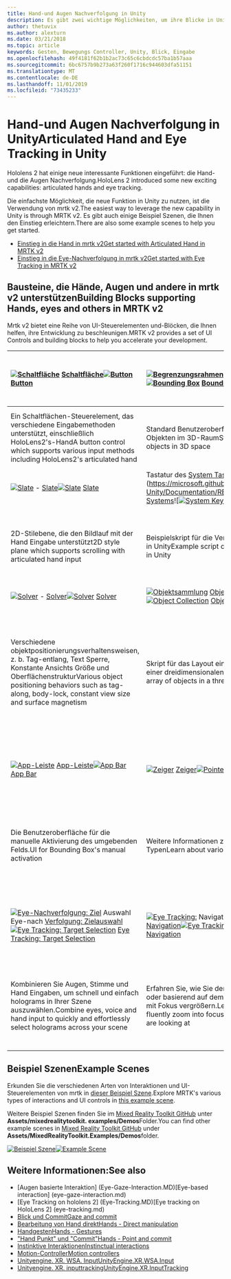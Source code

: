 ```yaml
---
title: Hand-und Augen Nachverfolgung in Unity
description: Es gibt zwei wichtige Möglichkeiten, um ihre Blicke in Unity, Handgesten und Bewegungs Controllern zu übernehmen.
author: thetuvix
ms.author: alexturn
ms.date: 03/21/2018
ms.topic: article
keywords: Gesten, Bewegungs Controller, Unity, Blick, Eingabe
ms.openlocfilehash: 49f4181f62b1b2ac73c65c6cbdcdc57ba1b57aaa
ms.sourcegitcommit: 6bc6757b9b273a63f260f1716c944603dfa51151
ms.translationtype: MT
ms.contentlocale: de-DE
ms.lasthandoff: 11/01/2019
ms.locfileid: "73435233"
---
```

# <a name="articulated-hand-and-eye-tracking-in-unity"></a><span data-ttu-id="c6628-104">Hand-und Augen Nachverfolgung in Unity</span><span class="sxs-lookup"><span data-stu-id="c6628-104">Articulated Hand and Eye Tracking in Unity</span></span>

<span data-ttu-id="c6628-105">Hololens 2 hat einige neue interessante Funktionen eingeführt: die Hand-und die Augen Nachverfolgung.</span><span class="sxs-lookup"><span data-stu-id="c6628-105">HoloLens 2 introduced some new exciting capabilities: articulated hands and eye tracking.</span></span>

<span data-ttu-id="c6628-106">Die einfachste Möglichkeit, die neue Funktion in Unity zu nutzen, ist die Verwendung von mrtk v2.</span><span class="sxs-lookup"><span data-stu-id="c6628-106">The easiest way to leverage the new capability in Unity is through MRTK v2.</span></span> <span data-ttu-id="c6628-107">Es gibt auch einige Beispiel Szenen, die Ihnen den Einstieg erleichtern.</span><span class="sxs-lookup"><span data-stu-id="c6628-107">There are also some example scenes to help you get started.</span></span> 

* [<span data-ttu-id="c6628-108">Einstieg in die Hand in mrtk v2</span><span class="sxs-lookup"><span data-stu-id="c6628-108">Get started with Articulated Hand  in MRTK v2</span></span>](https://microsoft.github.io/MixedRealityToolkit-Unity/Documentation/InputSystem/HandTracking.html)
* [<span data-ttu-id="c6628-109">Einstieg in die Eye-Nachverfolgung in mrtk v2</span><span class="sxs-lookup"><span data-stu-id="c6628-109">Get started with Eye Tracking in MRTK v2</span></span>](https://microsoft.github.io/MixedRealityToolkit-Unity/Documentation/EyeTracking/EyeTracking_Main.html)


## <a name="building-blocks-supporting-hands-eyes-and-others-in-mrtk-v2"></a><span data-ttu-id="c6628-110">Bausteine, die Hände, Augen und andere in mrtk v2 unterstützen</span><span class="sxs-lookup"><span data-stu-id="c6628-110">Building Blocks supporting Hands, eyes and others in MRTK v2</span></span>

<span data-ttu-id="c6628-111">Mrtk v2 bietet eine Reihe von UI-Steuerelementen und-Blöcken, die Ihnen helfen, ihre Entwicklung zu beschleunigen.</span><span class="sxs-lookup"><span data-stu-id="c6628-111">MRTK v2 provides a set of UI Controls and building blocks to help you accelerate your development.</span></span> 

|  <span data-ttu-id="c6628-112">[![Schaltfläche](images/MRTK_Button_Main.png)](https://microsoft.github.io/MixedRealityToolkit-Unity/Documentation/README_Button.html) [Schaltfläche](https://microsoft.github.io/MixedRealityToolkit-Unity/Documentation/README_Button.html)</span><span class="sxs-lookup"><span data-stu-id="c6628-112">[![Button](images/MRTK_Button_Main.png)](https://microsoft.github.io/MixedRealityToolkit-Unity/Documentation/README_Button.html) [Button](https://microsoft.github.io/MixedRealityToolkit-Unity/Documentation/README_Button.html)</span></span> | <span data-ttu-id="c6628-113">[![Begrenzungsrahmen](images/MRTK_BoundingBox_Main.png)](https://microsoft.github.io/MixedRealityToolkit-Unity/Documentation/README_BoundingBox.html) [Begrenzungsrahmen](https://microsoft.github.io/MixedRealityToolkit-Unity/Documentation/README_BoundingBox.html)</span><span class="sxs-lookup"><span data-stu-id="c6628-113">[![Bounding Box](images/MRTK_BoundingBox_Main.png)](https://microsoft.github.io/MixedRealityToolkit-Unity/Documentation/README_BoundingBox.html) [Bounding Box](https://microsoft.github.io/MixedRealityToolkit-Unity/Documentation/README_BoundingBox.html)</span></span> | <span data-ttu-id="c6628-114">[![Bearbeitungshandler](images/MRTK_Manipulation_Main.png)](https://microsoft.github.io/MixedRealityToolkit-Unity/Documentation/README_ManipulationHandler.html) [Bearbeitungshandler](https://microsoft.github.io/MixedRealityToolkit-Unity/Documentation/README_ManipulationHandler.html)</span><span class="sxs-lookup"><span data-stu-id="c6628-114">[![Manipulation Handler](images/MRTK_Manipulation_Main.png)](https://microsoft.github.io/MixedRealityToolkit-Unity/Documentation/README_ManipulationHandler.html) [Manipulation Handler](https://microsoft.github.io/MixedRealityToolkit-Unity/Documentation/README_ManipulationHandler.html)</span></span> |
|:--- | :--- | :--- |
| <span data-ttu-id="c6628-115">Ein Schaltflächen-Steuerelement, das verschiedene Eingabemethoden unterstützt, einschließlich HoloLens2's-Hand</span><span class="sxs-lookup"><span data-stu-id="c6628-115">A button control which supports various input methods including HoloLens2's articulated hand</span></span> | <span data-ttu-id="c6628-116">Standard Benutzeroberfläche zum Bearbeiten von Objekten im 3D-Raum</span><span class="sxs-lookup"><span data-stu-id="c6628-116">Standard UI for manipulating objects in 3D space</span></span> | <span data-ttu-id="c6628-117">Skript für die Bearbeitung von Objekten mit einem oder zwei Händen</span><span class="sxs-lookup"><span data-stu-id="c6628-117">Script for manipulating objects with one or two hands</span></span> |
|  <span data-ttu-id="c6628-118">[![Slate](images/MRTK_Slate_Main.png)](https://microsoft.github.io/MixedRealityToolkit-Unity/Documentation/README_Slate.html) - [Slate](https://microsoft.github.io/MixedRealityToolkit-Unity/Documentation/README_Slate.html)</span><span class="sxs-lookup"><span data-stu-id="c6628-118">[![Slate](images/MRTK_Slate_Main.png)](https://microsoft.github.io/MixedRealityToolkit-Unity/Documentation/README_Slate.html) [Slate](https://microsoft.github.io/MixedRealityToolkit-Unity/Documentation/README_Slate.html)</span></span> | <span data-ttu-id="c6628-119">Tastatur des [System Tastatur](images/MRTK_SystemKeyboard_Main.png)](https://microsoft.github.io/MixedRealityToolkit-Unity/Documentation/README_SystemKeyboard.html) [Systems](https://microsoft.github.io/MixedRealityToolkit-Unity/Documentation/README_SystemKeyboard.html)![</span><span class="sxs-lookup"><span data-stu-id="c6628-119">[![System Keyboard](images/MRTK_SystemKeyboard_Main.png)](https://microsoft.github.io/MixedRealityToolkit-Unity/Documentation/README_SystemKeyboard.html) [System Keyboard](https://microsoft.github.io/MixedRealityToolkit-Unity/Documentation/README_SystemKeyboard.html)</span></span> | <span data-ttu-id="c6628-120">[![](images/InteractableExamples.png)](https://microsoft.github.io/MixedRealityToolkit-Unity/Documentation/README_Interactable.html) interactable- [Tabelle](https://microsoft.github.io/MixedRealityToolkit-Unity/Documentation/README_Interactable.html)</span><span class="sxs-lookup"><span data-stu-id="c6628-120">[![Interactable](images/InteractableExamples.png)](https://microsoft.github.io/MixedRealityToolkit-Unity/Documentation/README_Interactable.html) [Interactable](https://microsoft.github.io/MixedRealityToolkit-Unity/Documentation/README_Interactable.html)</span></span> |
| <span data-ttu-id="c6628-121">2D-Stilebene, die den Bildlauf mit der Hand Eingabe unterstützt</span><span class="sxs-lookup"><span data-stu-id="c6628-121">2D style plane which supports scrolling with articulated hand input</span></span> | <span data-ttu-id="c6628-122">Beispielskript für die Verwendung der System Tastatur in Unity</span><span class="sxs-lookup"><span data-stu-id="c6628-122">Example script of using the system keyboard in Unity</span></span>  | <span data-ttu-id="c6628-123">Ein Skript für die Interaktion von Objekten mit visuellen Zuständen und Designunterstützung</span><span class="sxs-lookup"><span data-stu-id="c6628-123">A script for making objects interactable with visual states and theme support</span></span> |
|  <span data-ttu-id="c6628-124">[![Solver](images/MRTK_Solver_Main.png)](https://microsoft.github.io/MixedRealityToolkit-Unity/Documentation/README_Solver.html) - [Solver](https://microsoft.github.io/MixedRealityToolkit-Unity/Documentation/README_Solver.html)</span><span class="sxs-lookup"><span data-stu-id="c6628-124">[![Solver](images/MRTK_Solver_Main.png)](https://microsoft.github.io/MixedRealityToolkit-Unity/Documentation/README_Solver.html) [Solver](https://microsoft.github.io/MixedRealityToolkit-Unity/Documentation/README_Solver.html)</span></span> | <span data-ttu-id="c6628-125">[![Objektsammlung](images/MRTK_ObjectCollection_Main.png)](https://microsoft.github.io/MixedRealityToolkit-Unity/Documentation/README_ManipulationHandler.html) [Objektsammlung](https://microsoft.github.io/MixedRealityToolkit-Unity/Documentation/README_ManipulationHandler.html)</span><span class="sxs-lookup"><span data-stu-id="c6628-125">[![Object Collection](images/MRTK_ObjectCollection_Main.png)](https://microsoft.github.io/MixedRealityToolkit-Unity/Documentation/README_ManipulationHandler.html) [Object Collection](https://microsoft.github.io/MixedRealityToolkit-Unity/Documentation/README_ManipulationHandler.html)</span></span> | <span data-ttu-id="c6628-126">[![QuickInfo](images/MRTK_Tooltip_Main.png)](https://microsoft.github.io/MixedRealityToolkit-Unity/Documentation/README_Tooltip.html) [QuickInfo](https://microsoft.github.io/MixedRealityToolkit-Unity/Documentation/README_Tooltip.html)</span><span class="sxs-lookup"><span data-stu-id="c6628-126">[![Tooltip](images/MRTK_Tooltip_Main.png)](https://microsoft.github.io/MixedRealityToolkit-Unity/Documentation/README_Tooltip.html) [Tooltip](https://microsoft.github.io/MixedRealityToolkit-Unity/Documentation/README_Tooltip.html)</span></span> |
| <span data-ttu-id="c6628-127">Verschiedene objektpositionierungsverhaltensweisen, z. b. Tag-entlang, Text Sperre, Konstante Ansichts Größe und Oberflächenstruktur</span><span class="sxs-lookup"><span data-stu-id="c6628-127">Various object positioning behaviors such as tag-along, body-lock, constant view size and surface magnetism</span></span> | <span data-ttu-id="c6628-128">Skript für das Layout eines Arrays von Objekten in einer dreidimensionalen Form</span><span class="sxs-lookup"><span data-stu-id="c6628-128">Script for lay out an array of objects in a three-dimensional shape</span></span> | <span data-ttu-id="c6628-129">Benutzeroberfläche der Anmerkung mit flexiblem Anker/pivotsystem, das zum bezeichnen von Bewegungs Controllern und Objekten verwendet werden kann.</span><span class="sxs-lookup"><span data-stu-id="c6628-129">Annotation UI with flexible anchor/pivot system which can be used for labeling motion controllers and object.</span></span> |
|  <span data-ttu-id="c6628-130">[![App-Leiste](images/MRTK_AppBar_Main.png)](https://microsoft.github.io/MixedRealityToolkit-Unity/Documentation/README_AppBar.html) [App-Leiste](https://microsoft.github.io/MixedRealityToolkit-Unity/Documentation/README_AppBar.html)</span><span class="sxs-lookup"><span data-stu-id="c6628-130">[![App Bar](images/MRTK_AppBar_Main.png)](https://microsoft.github.io/MixedRealityToolkit-Unity/Documentation/README_AppBar.html) [App Bar](https://microsoft.github.io/MixedRealityToolkit-Unity/Documentation/README_AppBar.html)</span></span> | <span data-ttu-id="c6628-131">[![Zeiger](images/MRTK_Pointer_Main.png)](https://microsoft.github.io/MixedRealityToolkit-Unity/Documentation/README_Pointers.html) [Zeiger](https://microsoft.github.io/MixedRealityToolkit-Unity/Documentation/README_Pointers.html)</span><span class="sxs-lookup"><span data-stu-id="c6628-131">[![Pointers](images/MRTK_Pointer_Main.png)](https://microsoft.github.io/MixedRealityToolkit-Unity/Documentation/README_Pointers.html) [Pointers](https://microsoft.github.io/MixedRealityToolkit-Unity/Documentation/README_Pointers.html)</span></span> | <span data-ttu-id="c6628-132">[![Fingertip-Visualisierung](images/MRTK_FingertipVisualization_Main.png)](https://microsoft.github.io/MixedRealityToolkit-Unity/Documentation/README_FingertipVisualization.html) [Fingertip-Visualisierung](https://microsoft.github.io/MixedRealityToolkit-Unity/Documentation/README_FingertipVisualization.html)</span><span class="sxs-lookup"><span data-stu-id="c6628-132">[![Fingertip Visualization](images/MRTK_FingertipVisualization_Main.png)](https://microsoft.github.io/MixedRealityToolkit-Unity/Documentation/README_FingertipVisualization.html) [Fingertip Visualization](https://microsoft.github.io/MixedRealityToolkit-Unity/Documentation/README_FingertipVisualization.html)</span></span> |
| <span data-ttu-id="c6628-133">Die Benutzeroberfläche für die manuelle Aktivierung des umgebenden Felds.</span><span class="sxs-lookup"><span data-stu-id="c6628-133">UI for Bounding Box's manual activation</span></span> | <span data-ttu-id="c6628-134">Weitere Informationen zu verschiedenen Zeiger Typen</span><span class="sxs-lookup"><span data-stu-id="c6628-134">Learn about various types of pointers</span></span> | <span data-ttu-id="c6628-135">Visuelles Element auf der fingerinfo, das das Vertrauen für die direkte Interaktion verbessert</span><span class="sxs-lookup"><span data-stu-id="c6628-135">Visual affordance on the fingertip which improves the confidence for the direct interaction</span></span> |
|  <span data-ttu-id="c6628-136">[![Eye-Nachverfolgung: Ziel](images/mrtk_et_targetselect.png)](https://microsoft.github.io/MixedRealityToolkit-Unity/Documentation/EyeTracking/EyeTracking_TargetSelection.html) Auswahl Eye-nach [Verfolgung: Zielauswahl](https://microsoft.github.io/MixedRealityToolkit-Unity/Documentation/EyeTracking/EyeTracking_TargetSelection.html)</span><span class="sxs-lookup"><span data-stu-id="c6628-136">[![Eye Tracking: Target Selection](images/mrtk_et_targetselect.png)](https://microsoft.github.io/MixedRealityToolkit-Unity/Documentation/EyeTracking/EyeTracking_TargetSelection.html) [Eye Tracking: Target Selection](https://microsoft.github.io/MixedRealityToolkit-Unity/Documentation/EyeTracking/EyeTracking_TargetSelection.html)</span></span> | <span data-ttu-id="c6628-137">[![Eye Tracking:](images/mrtk_et_navigation.png)](https://microsoft.github.io/MixedRealityToolkit-Unity/Documentation/EyeTracking/EyeTracking_Navigation.html) Navigation im Navigationsbereich [: Navigation](https://microsoft.github.io/MixedRealityToolkit-Unity/Documentation/EyeTracking/EyeTracking_Navigation.html)</span><span class="sxs-lookup"><span data-stu-id="c6628-137">[![Eye Tracking: Navigation](images/mrtk_et_navigation.png)](https://microsoft.github.io/MixedRealityToolkit-Unity/Documentation/EyeTracking/EyeTracking_Navigation.html) [Eye Tracking: Navigation](https://microsoft.github.io/MixedRealityToolkit-Unity/Documentation/EyeTracking/EyeTracking_Navigation.html)</span></span> | <span data-ttu-id="c6628-138">[![Eye Tracking: Heat Map](images/mrtk_et_heatmaps.png)](https://microsoft.github.io/MixedRealityToolkit-Unity/Documentation/EyeTracking/EyeTracking_Visualization.html) [Eye Tracking: Heat Map](https://microsoft.github.io/MixedRealityToolkit-Unity/Documentation/EyeTracking/EyeTracking_Visualization.html)</span><span class="sxs-lookup"><span data-stu-id="c6628-138">[![Eye Tracking: Heat Map](images/mrtk_et_heatmaps.png)](https://microsoft.github.io/MixedRealityToolkit-Unity/Documentation/EyeTracking/EyeTracking_Visualization.html) [Eye Tracking: Heat Map](https://microsoft.github.io/MixedRealityToolkit-Unity/Documentation/EyeTracking/EyeTracking_Visualization.html)</span></span> |
| <span data-ttu-id="c6628-139">Kombinieren Sie Augen, Stimme und Hand Eingaben, um schnell und einfach holograms in Ihrer Szene auszuwählen.</span><span class="sxs-lookup"><span data-stu-id="c6628-139">Combine eyes, voice and hand input to quickly and effortlessly select holograms across your scene</span></span> | <span data-ttu-id="c6628-140">Erfahren Sie, wie Sie den Text automatisch Scrollen oder basierend auf dem, was Sie sich ansehen, Inhalte mit Fokus vergrößern.</span><span class="sxs-lookup"><span data-stu-id="c6628-140">Learn how to auto scroll text or fluently zoom into focused content based on what you are looking at</span></span>| <span data-ttu-id="c6628-141">Beispiele für das Protokollieren, laden und visualisieren, was Benutzer in Ihrer APP betrachtet haben</span><span class="sxs-lookup"><span data-stu-id="c6628-141">Examples for logging, loading and visualizing what users have been looking at in your app</span></span> |

## <a name="example-scenes"></a><span data-ttu-id="c6628-142">Beispiel Szenen</span><span class="sxs-lookup"><span data-stu-id="c6628-142">Example Scenes</span></span>
<span data-ttu-id="c6628-143">Erkunden Sie die verschiedenen Arten von Interaktionen und UI-Steuerelementen von mrtk in [dieser Beispiel Szene](https://microsoft.github.io/MixedRealityToolkit-Unity/Documentation/README_HandInteractionExamples.html).</span><span class="sxs-lookup"><span data-stu-id="c6628-143">Explore MRTK's various types of interactions and UI controls in [this example scene](https://microsoft.github.io/MixedRealityToolkit-Unity/Documentation/README_HandInteractionExamples.html).</span></span>

<span data-ttu-id="c6628-144">Weitere Beispiel Szenen finden Sie im [Mixed Reality Toolkit GitHub](https://github.com/Microsoft/MixedRealityToolkit-Unity) unter **Assets/mixedrealitytoolkit. examples/Demos**Folder.</span><span class="sxs-lookup"><span data-stu-id="c6628-144">You can find  other example scenes in [Mixed Reality Toolkit GitHub](https://github.com/Microsoft/MixedRealityToolkit-Unity) under **Assets/MixedRealityToolkit.Examples/Demos**folder.</span></span>

<span data-ttu-id="c6628-145">[![Beispiel Szene](images/MRTK_Examples.png)](https://microsoft.github.io/MixedRealityToolkit-Unity/Documentation/README_HandInteractionExamples.html)</span><span class="sxs-lookup"><span data-stu-id="c6628-145">[![Example Scene](images/MRTK_Examples.png)](https://microsoft.github.io/MixedRealityToolkit-Unity/Documentation/README_HandInteractionExamples.html)</span></span>

## <a name="see-also"></a><span data-ttu-id="c6628-146">Weitere Informationen:</span><span class="sxs-lookup"><span data-stu-id="c6628-146">See also</span></span>

* <span data-ttu-id="c6628-147">[Augen basierte Interaktion] (Eye-Gaze-Interaction.MD)</span><span class="sxs-lookup"><span data-stu-id="c6628-147">[Eye-based interaction] (eye-gaze-interaction.md)</span></span>
* <span data-ttu-id="c6628-148">[Eye Tracking on hololens 2] (Eye-Tracking.MD)</span><span class="sxs-lookup"><span data-stu-id="c6628-148">[Eye tracking on HoloLens 2] (eye-tracking.md)</span></span>
* [<span data-ttu-id="c6628-149">Blick und Commit</span><span class="sxs-lookup"><span data-stu-id="c6628-149">Gaze and commit</span></span>](gaze-and-commit.md)
* [<span data-ttu-id="c6628-150">Bearbeitung von Hand direkt</span><span class="sxs-lookup"><span data-stu-id="c6628-150">Hands - Direct manipulation</span></span>](direct-manipulation.md)
* [<span data-ttu-id="c6628-151">Handgesten</span><span class="sxs-lookup"><span data-stu-id="c6628-151">Hands - Gestures</span></span>](gaze-and-commit.md#composite-gestures)
* [<span data-ttu-id="c6628-152">"Hand Punkt" und "Commit"</span><span class="sxs-lookup"><span data-stu-id="c6628-152">Hands - Point and commit</span></span>](point-and-commit.md)
* [<span data-ttu-id="c6628-153">Instinktive Interaktionen</span><span class="sxs-lookup"><span data-stu-id="c6628-153">Instinctual interactions</span></span>](interaction-fundamentals.md)
* [<span data-ttu-id="c6628-154">Motion-Controller</span><span class="sxs-lookup"><span data-stu-id="c6628-154">Motion controllers</span></span>](motion-controllers.md)
* [<span data-ttu-id="c6628-155">Unityengine. XR. WSA. Input</span><span class="sxs-lookup"><span data-stu-id="c6628-155">UnityEngine.XR.WSA.Input</span></span>](https://docs.unity3d.com/ScriptReference/XR.WSA.Input.InteractionManager.html)
* [<span data-ttu-id="c6628-156">Unityengine. XR. inputtracking</span><span class="sxs-lookup"><span data-stu-id="c6628-156">UnityEngine.XR.InputTracking</span></span>](https://docs.unity3d.com/ScriptReference/XR.InputTracking.html)
